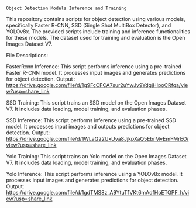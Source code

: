                                                                            Object Detection Models Inference and Training
                                                                           
This repository contains scripts for object detection using various models, specifically Faster R-CNN, SSD (Single Shot MultiBox Detector), and YOLOv8x. The provided scripts include training and inference functionalities for these models. The dataset used for training and evaluation is the Open Images Dataset V7.

File Descriptions:

FasterRcnn Inference:
This script performs inference using a pre-trained Faster R-CNN model. It processes input images and generates predictions for object detection.
Output : https://drive.google.com/file/d/1g9FcCFCA7sur2uYwJv9YdgjHIpoCRfqa/view?usp=share_link

SSD Training:
This script trains an SSD model on the Open Images Dataset V7. It includes data loading, model training, and evaluation phases.

SSD Inference:
This script performs inference using a pre-trained SSD model. It processes input images and outputs predictions for object detection.
Output: https://drive.google.com/file/d/1WLaG22UxUya8JjkpXaQ5EbrMvEmFMrEO/view?usp=share_link

Yolo Training:
This script trains an Yolo model on the Open Images Dataset V7. It includes data loading, model training, and evaluation phases.

Yolo Inference:
This script performs inference using a YOLOv8x model. It processes input images and generates predictions for object detection.
Output: https://drive.google.com/file/d/1gdTMS8z_A9YtuT1VKt6mAdfHoETQPF_h/view?usp=share_link
